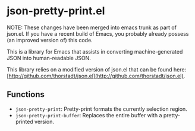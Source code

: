 # json-pretty-print.el

NOTE: These changes have been merged into emacs trunk as part of json.el. If you have a recent build of Emacs, you probably already possess (an improved version of) this code.

This is a library for Emacs that assists in converting machine-generated JSON into human-readable JSON.

This library relies on a modified version of json.el that can be found here: [http://github.com/thorstadt/json.el](http://github.com/thorstadt/json.el).

## Functions

* `json-pretty-print`: Pretty-print formats the currently selection region.
* `json-pretty-print-buffer`: Replaces the entire buffer with a pretty-printed version.


